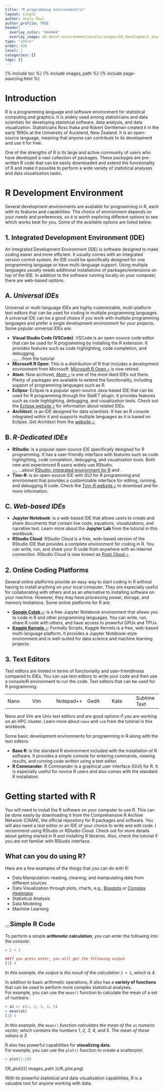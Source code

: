 ```yaml
---
title: "R programming environment(s)"
layout: single
author: Sharu Paul
author_profile: TRUE
header:
  overlay_color: "444444"
  overlay_image: 04-devel-environment/assets/images/04_development_envir_banner.png
type: "intro"
order: 430
level: 1
categories: []
tags: []
---
```


{% include toc %}
{% include images_path %}
{% include page-sourcing.html %}


# Introduction

<div class="note" markdown="1">
R is a programming language and software environment for statistical computing and graphics. It is widely used among statisticians and data scientists for developing statistical software, data analysis, and data visualization. Statisticians Ross Ihaka and Robert Gentleman created it in the early 1990s at the University of Auckland, New Zealand. It is an open-source language, meaning that anyone can contribute to its development and use it for free.
</div>

One of the strengths of R is its large and active community of users who have developed a vast collection of packages. These packages are pre-written R code that can be easily downloaded and extend the functionality of R and make it possible to perform a wide variety of statistical analyses and data visualization tasks.


# R Development Environment

Several development environments are available for programming in R, each with its features and capabilities. The choice of environment depends on your needs and preferences, so it is worth exploring different options to see which works best for you. Some of the available options are listed below.


## 1. Integrated Development Environment (IDE)
An Integrated Development Environment (IDE) is software designed to make coding easier and more efficient. It usually comes with an integrated version control system. An IDE could be specifically designed for one programming language or have multi-language support. Using multiple languages usually needs additional installations of packages/extensions on top of the IDE. In addition to the software running locally on your computer, there are web-based options.


## <b class="level-1">A.</b> *Universal IDEs*
Universal or multi-language IDEs are highly customizable, multi-platform text editors that can be used for coding in multiple programming languages. A universal IDE can be a good choice if you work with multiple programming languages and prefer a single development environment for your projects. Some popular universal IDEs are:

* **Visual Studio Code (VSCode)**: VSCode is an open-source code editor that can be used for R programming by installing the R extension. It provides features such as code highlighting, code completion, and debugging. <br><button class="btn more"></button> ...from the tutorial <a class="t-links" href="411" title="true"></a>
* **Microsoft R Open**: This is a distribution of R that includes a development environment from Microsoft. <a href="https://learn.microsoft.com/en-us/answers/questions/1335739/link-to-download-r-open-4-0-2" target="_blank">Microsoft R Open ⤴</a> is now retired.
* **Atom**: Now archived, <a href="https://github.blog/2022-06-08-sunsetting-atom/" target="_blank">Atom ⤴</a> is one of the most liked IDEs out there. Plenty of packages are available to extend the functionality, including support of programming languages such as R.
* **Eclipse**: Eclipse is a popular open-source Java-based IDE that can be used for R programming through the StatET plugin. It provides features such as code highlighting, debugging, and visualization tools. Check out the <a href="https://www.eclipse.org/ide/" target="_blank">Eclipse website ⤴</a> for information about related IDEs.
* **Architect**: is an IDE designed for data scientists. It has an R console integrated within it and supports multiple languages as it is based on Eclipse. Get Architect from the <a href="https://www.getarchitect.io/" target="_blank">website ⤴</a>.


## <b class="level-1">B.</b> *R-Dedicated IDEs*

* **RStudio**: is a popular open-source IDE specifically designed for R programming. It has a user-friendly interface with features such as code highlighting, code completion, debugging, and visualization tools. Both new and experienced R users widely use RStudio. <br><button class="btn more"></button> ...about <a class="t-links" href="431">RStudio: integrated environment for R</a> and <a class="t-links" href="432" title="true"></a>.
* **Tinn-R**: is an open-source IDE with GUI for R programming and environment that provides a customizable interface for editing, running, and debugging R code. Check the <a href="https://tinn-r.org/en/" target="_blank">Tinn-R website ⤴</a> to download and for more information.


## <b class="level-1">C.</b> *Web-based IDEs*
* **Jupyter Notebook**: is a web-based IDE that allows users to create and share documents that contain live code, equations, visualizations, and narrative text. Learn more about the **Jupyter Lab** from the tutorial <a class="t-links" href="412" title="true"></a> in this workbook.
* **RStudio Cloud**: RStudio Cloud is a free, web-based version of the RStudio IDE that provides a complete environment for coding in R. You can write, run, and share your R code from anywhere with an internet connection. RStudio Cloud is now known as <a href="https://posit.cloud/" target="_blank">Posit Cloud ⤴</a>.


## 2. Online Coding Platforms

Several online platforms provide an easy way to start coding in R without having to install anything on your local computer. They are especially useful for collaborating with others and as an alternative to installing software on your machine. However, they may have processing power, storage, and memory limitations. Some online platforms for R are:

* <a href="https://colab.research.google.com/" target="_blank"><b>Google Colab</b> ⤴</a>: is a free Jupyter Notebook environment that allows you to code in R and other programming languages. You can write, run, share R code with others, and have access to powerful GPUs and TPUs.
* <a href="https://www.kaggle.com/code" target="_blank"><b>Kaggle Kernels</b> ⤴</a>: Formally Scripts, Kaggle Kernels is a free, web-based multi-language platform. It provides a Jupyter Notebook-style environment and is well-suited for data science and machine learning projects.


## 3. Text Editors

Text editors are limited in terms of functionality and user-friendliness compared to IDEs. You can use text editors to write your code and then use a console/R environment to run the code.
Text editors that can be used for R programming:

<table class="center-h font-1">
  <tr>
    <td width="16.6%" class="no-border">Nano</td>
    <td width="16.6%" class="no-border bl">Vim</td>
    <td width="16.6%" class="no-border bl">Notepad++</td>
    <td width="16.6%" class="no-border bl">Gedit</td>
    <td width="16.6%" class="no-border bl">Kate</td>
    <td width="16.6%" class="no-border bl">Sublime Text</td>
  </tr>
</table>


Nano and Vim are Unix text editors and are good options if you are working on an HPC cluster. Learn more about `nano` and `vim` from the tutorial <a class="t-links" href="322" title="true"></a> in this workbook.

Some basic development environments for programming in R along with the text editors:

* **Base R**: is the standard R environment included with the installation of R software. It provides a simple console for entering commands, viewing results, and running code written using a text editor.
* **R Commander**: R Commander is a graphical user interface (GUI) for R. It is especially useful for novice R users and also comes with the standard R installation.


# Getting started with R

You will need to install the R software on your computer to use R. This can be done easily by downloading it from the Comprehensive R Archive Network (CRAN), the official repository for R packages and software. You will also need a text editor or an IDE of your choice to write and edit code. I recommend using RStudio or RStudio Cloud. Check out <a class="t-links" href="432" title="true"></a> for more details about getting started in R and installing R libraries. Also, check the <a class="t-links" href="431" title="true"></a> tutorial if you are not familiar with RStudio interface.
<br>


## What can you do using R?

Here are a few examples of the things that you can do with R: <br>
* Data Manipulation: reading, cleaning, and manipulating data from different sources
* Data Visualization through plots, charts, e.g., <a class="t-links" href="823.03">Boxplots</a> or <a class="t-links" href="823.05">Complex Heatmaps</a>
* Statistical Analysis
* Data Modeling
* Machine Learning


## <button class="btn example mr"></button>Simple R Code

To perform a simple **arithmetic calculation**, you can enter the following into the console:

```r
> 2 + 2

##If you press enter, you will get the following output
[1] 4
```
*In this example, the output is the result of the calculation* `2 + 2`, *which is 4.*

In addition to basic arithmetic operations, R also has a **variety of functions** that can be used to perform more complex statistical analyses. <br>
For example, you can use the `mean()` function to calculate the mean of a set of numbers:
```r
> a1 <- c(1, 2, 3, 4, 5)
> mean(a1)
[1] 3
```
*In this example, the* `mean()` *function calculates the mean of the* `a1` *numeric vector, which contains the numbers 1, 2, 3, 4, and 5. The mean of these values is 3.*

R also has powerful capabilities for **visualizing data**. <br>
For example, you can use the `plot()` function to create a scatterplot:
```r
> plot(1:20)
```
![R_plot]({{ images_path }}/R_plot.png)

<div class="protip" markdown="1">
With its powerful statistical and data visualization capabilities, R is a valuable tool for anyone working with data.
</div>

